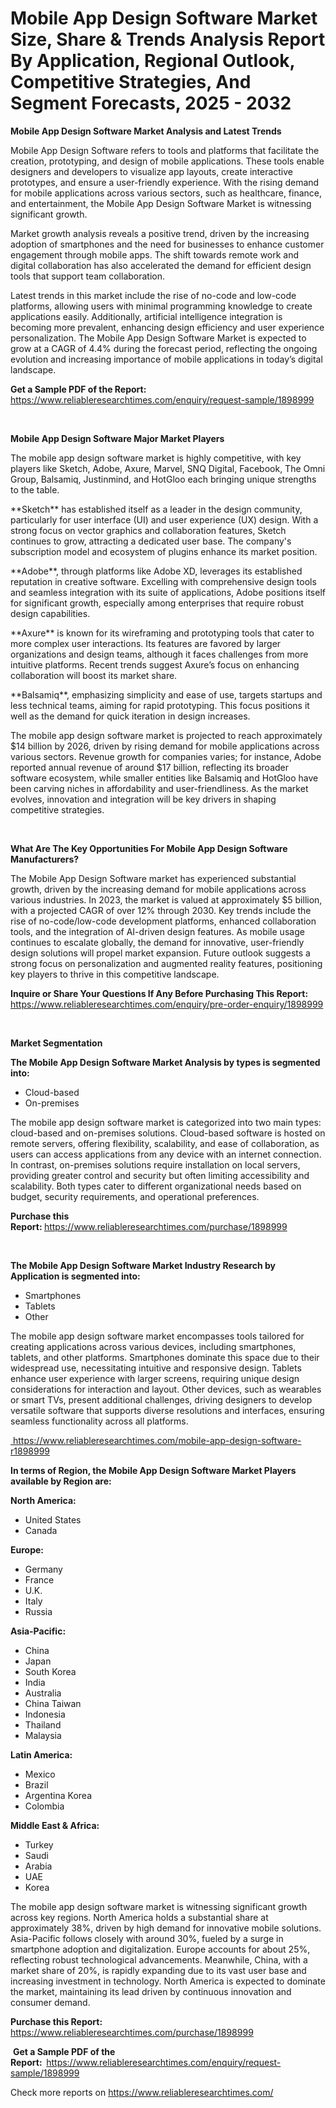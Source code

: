 <p><h1>Mobile App Design Software Market Size, Share & Trends Analysis Report By Application, Regional Outlook, Competitive Strategies, And Segment Forecasts, 2025 - 2032</h1></p><p><strong>Mobile App Design Software Market Analysis and Latest Trends</strong></p>
<p><p>Mobile App Design Software refers to tools and platforms that facilitate the creation, prototyping, and design of mobile applications. These tools enable designers and developers to visualize app layouts, create interactive prototypes, and ensure a user-friendly experience. With the rising demand for mobile applications across various sectors, such as healthcare, finance, and entertainment, the Mobile App Design Software Market is witnessing significant growth.</p><p>Market growth analysis reveals a positive trend, driven by the increasing adoption of smartphones and the need for businesses to enhance customer engagement through mobile apps. The shift towards remote work and digital collaboration has also accelerated the demand for efficient design tools that support team collaboration.</p><p>Latest trends in this market include the rise of no-code and low-code platforms, allowing users with minimal programming knowledge to create applications easily. Additionally, artificial intelligence integration is becoming more prevalent, enhancing design efficiency and user experience personalization. The Mobile App Design Software Market is expected to grow at a CAGR of 4.4% during the forecast period, reflecting the ongoing evolution and increasing importance of mobile applications in today’s digital landscape.</p></p>
<p><strong>Get a Sample PDF of the Report:&nbsp;</strong> <a href="https://www.reliableresearchtimes.com/enquiry/request-sample/1898999?utm_campaign=2669&utm_medium=2&utm_source=Github&utm_content=ia&utm_term=09032025&utm_id=mobile-app-design-software">https://www.reliableresearchtimes.com/enquiry/request-sample/1898999</a></p>
<p>&nbsp;</p>
<p><strong>Mobile App Design Software Major Market Players</strong></p>
<p><p>The mobile app design software market is highly competitive, with key players like Sketch, Adobe, Axure, Marvel, SNQ Digital, Facebook, The Omni Group, Balsamiq, Justinmind, and HotGloo each bringing unique strengths to the table. </p><p>**Sketch** has established itself as a leader in the design community, particularly for user interface (UI) and user experience (UX) design. With a strong focus on vector graphics and collaboration features, Sketch continues to grow, attracting a dedicated user base. The company's subscription model and ecosystem of plugins enhance its market position.</p><p>**Adobe**, through platforms like Adobe XD, leverages its established reputation in creative software. Excelling with comprehensive design tools and seamless integration with its suite of applications, Adobe positions itself for significant growth, especially among enterprises that require robust design capabilities.</p><p>**Axure** is known for its wireframing and prototyping tools that cater to more complex user interactions. Its features are favored by larger organizations and design teams, although it faces challenges from more intuitive platforms. Recent trends suggest Axure’s focus on enhancing collaboration will boost its market share.</p><p>**Balsamiq**, emphasizing simplicity and ease of use, targets startups and less technical teams, aiming for rapid prototyping. This focus positions it well as the demand for quick iteration in design increases.</p><p>The mobile app design software market is projected to reach approximately $14 billion by 2026, driven by rising demand for mobile applications across various sectors. Revenue growth for companies varies; for instance, Adobe reported annual revenue of around $17 billion, reflecting its broader software ecosystem, while smaller entities like Balsamiq and HotGloo have been carving niches in affordability and user-friendliness. As the market evolves, innovation and integration will be key drivers in shaping competitive strategies.</p></p>
<p>&nbsp;</p>
<p><strong>What Are The Key Opportunities For Mobile App Design Software Manufacturers?</strong></p>
<p><p>The Mobile App Design Software market has experienced substantial growth, driven by the increasing demand for mobile applications across various industries. In 2023, the market is valued at approximately $5 billion, with a projected CAGR of over 12% through 2030. Key trends include the rise of no-code/low-code development platforms, enhanced collaboration tools, and the integration of AI-driven design features. As mobile usage continues to escalate globally, the demand for innovative, user-friendly design solutions will propel market expansion. Future outlook suggests a strong focus on personalization and augmented reality features, positioning key players to thrive in this competitive landscape.</p></p>
<p><strong>Inquire or Share Your Questions If Any Before Purchasing This Report:</strong> <a href="https://www.reliableresearchtimes.com/enquiry/pre-order-enquiry/1898999?utm_campaign=2669&utm_medium=2&utm_source=Github&utm_content=ia&utm_term=09032025&utm_id=mobile-app-design-software">https://www.reliableresearchtimes.com/enquiry/pre-order-enquiry/1898999</a></p>
<p>&nbsp;</p>
<p><strong>Market Segmentation</strong></p>
<p><strong>The Mobile App Design Software Market Analysis by types is segmented into:</strong></p>
<p><ul><li>Cloud-based</li><li>On-premises</li></ul></p>
<p><p>The mobile app design software market is categorized into two main types: cloud-based and on-premises solutions. Cloud-based software is hosted on remote servers, offering flexibility, scalability, and ease of collaboration, as users can access applications from any device with an internet connection. In contrast, on-premises solutions require installation on local servers, providing greater control and security but often limiting accessibility and scalability. Both types cater to different organizational needs based on budget, security requirements, and operational preferences.</p></p>
<p><strong>Purchase this Report:&nbsp;</strong><a href="https://www.reliableresearchtimes.com/purchase/1898999?utm_campaign=2669&utm_medium=2&utm_source=Github&utm_content=ia&utm_term=09032025&utm_id=mobile-app-design-software">https://www.reliableresearchtimes.com/purchase/1898999</a></p>
<p>&nbsp;</p>
<p><strong>The Mobile App Design Software Market Industry Research by Application is segmented into:</strong></p>
<p><ul><li>Smartphones</li><li>Tablets</li><li>Other</li></ul></p>
<p><p>The mobile app design software market encompasses tools tailored for creating applications across various devices, including smartphones, tablets, and other platforms. Smartphones dominate this space due to their widespread use, necessitating intuitive and responsive design. Tablets enhance user experience with larger screens, requiring unique design considerations for interaction and layout. Other devices, such as wearables or smart TVs, present additional challenges, driving designers to develop versatile software that supports diverse resolutions and interfaces, ensuring seamless functionality across all platforms.</p></p>
<p><a href="https://www.reliableresearchtimes.com/mobile-app-design-software-r1898999?utm_campaign=2669&utm_medium=2&utm_source=Github&utm_content=ia&utm_term=09032025&utm_id=mobile-app-design-software">&nbsp;https://www.reliableresearchtimes.com/mobile-app-design-software-r1898999</a></p>
<p><strong>In terms of Region, the Mobile App Design Software Market Players available by Region are:</strong></p>
<p>
    <p> <strong> North America: </strong>
        <ul>
            <li>United States</li>
            <li>Canada</li>
        </ul>
        </p> 
    <p> <strong> Europe: </strong>
        <ul>
            <li>Germany</li>
            <li>France</li>
            <li>U.K.</li>
            <li>Italy</li>
            <li>Russia</li>
        </ul>
        </p> 
    <p> <strong> Asia-Pacific: </strong>
        <ul>
            <li>China</li>
            <li>Japan</li>
            <li>South Korea</li>
            <li>India</li>
            <li>Australia</li>
            <li>China Taiwan</li>
            <li>Indonesia</li>
            <li>Thailand</li>
            <li>Malaysia</li>
        </ul>
        </p> 
    <p> <strong> Latin America: </strong>
        <ul>
            <li>Mexico</li>
            <li>Brazil</li>
            <li>Argentina Korea</li>
            <li>Colombia</li>
        </ul>
        </p> 
    <p> <strong> Middle East & Africa: </strong>
        <ul>
            <li>Turkey</li>
            <li>Saudi</li>
            <li>Arabia</li>
            <li>UAE</li>
            <li>Korea</li>
        </ul>
    </p>
    </p>
<p><p>The mobile app design software market is witnessing significant growth across key regions. North America holds a substantial share at approximately 38%, driven by high demand for innovative mobile solutions. Asia-Pacific follows closely with around 30%, fueled by a surge in smartphone adoption and digitalization. Europe accounts for about 25%, reflecting robust technological advancements. Meanwhile, China, with a market share of 20%, is rapidly expanding due to its vast user base and increasing investment in technology. North America is expected to dominate the market, maintaining its lead driven by continuous innovation and consumer demand.</p></p>
<p><strong>Purchase this Report: </strong><a href="https://www.reliableresearchtimes.com/purchase/1898999?utm_campaign=2669&utm_medium=2&utm_source=Github&utm_content=ia&utm_term=09032025&utm_id=mobile-app-design-software">https://www.reliableresearchtimes.com/purchase/1898999</a></p>
<p>&nbsp;<strong>Get a Sample PDF of the Report:&nbsp;&nbsp;</strong><a href="https://www.reliableresearchtimes.com/enquiry/request-sample/1898999?utm_campaign=2669&utm_medium=2&utm_source=Github&utm_content=ia&utm_term=09032025&utm_id=mobile-app-design-software">https://www.reliableresearchtimes.com/enquiry/request-sample/1898999</a></p>
<p><strong></strong></p>
<p>Check more reports on <a href="https://www.reliableresearchtimes.com/?utm_campaign=2669&utm_medium=2&utm_source=Github&utm_content=ia&utm_term=09032025&utm_id=mobile-app-design-software">https://www.reliableresearchtimes.com/</a></p>